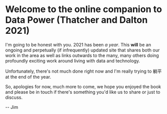 # Welcome to the online companion to Data Power (Thatcher and Dalton 2021)

I'm going to be honest with you. 2021 has been *a year*. This **will** be an ongoing and perpetually (if infrequently) updated site that shares both our work in the area as well as links outwards to the many, many others doing profoundly exciting work around living with data and technology.

Unfortunately, there's not much done right now and I'm really trying to 躺平 at the end of the year.

So, apologies for now, much more to come, we hope you enjoyed the book and please be in touch if there's something you'd like us to share or just to discuss.

-- Jim
